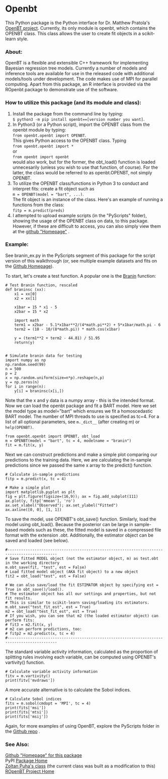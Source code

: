 # Openbt

This Python package is the Python interface for Dr. Matthew Pratola's [OpenBT project](https://bitbucket.org/mpratola/openbt/wiki/Home). Currently, its only module is openbt, which contains the OPENBT class. This class allows the user to create fit objects in a scikit-learn style.

### About:  
OpenBT is a flexible and extensible C++ framework for implementing Bayesian regression tree models. Currently a number of models and inference tools are available for use in the released code with additional models/tools under development. The code makes use of MPI for parallel computing. Apart from this package, an R interface is provided via the ROpenbt package to demonstrate use of the software.

### How to utilize this package (and its module and class):  
1. Install the package from the command line by typing:  
`$ python3 -m pip install openbt==[version number you want]`.   
2. In Python3 (or a Python script), import the OPENBT class from the openbt module by typing:  
`from openbt.openbt import OPENBT`.  
This gives Python access to the OPENBT class. Typing  
`from openbt.openbt import *`  
or  
`from openbt import openbt`  
would also work, but for the former, the obt_load() function is loaded unnecesarily (unless you wish to use that function, of course). For the latter, the class would be referred to as openbt.OPENBT, not simply OPENBT.  
3. To utilize the OPENBT class/functions in Python 3 to conduct and interpret fits: create a fit object such as  
`m = OPENBT(model = "bart", ...)`.  
The fit object is an instance of the class. Here's an example of running a functions from the class:  
`fitp = m.predict(preds)`
4. I attempted to upload example scripts (in the "PyScripts" folder), showing the usage of the OPENBT class on data, to this package. However, if these are difficult to access, you can also simply view them at the [github "Homepage"](https://github.com/cavan33/openbt_py) .  

### Example:  
See branin_ex.py in the PyScripts segment of this package for the script version of this walkthrough (or, see multiple example datasets and fits on the [Github Homepage](https://github.com/cavan33/openbt_py)).

To start, let's create a test function. A popular one is the [Branin](https://www.sfu.ca/~ssurjano/branin.html) function:
```
# Test Branin function, rescaled
def braninsc (xx):
    x1 = xx[0]
    x2 = xx[1]
    
    x1bar = 15 * x1 - 5
    x2bar = 15 * x2
    
    import math
    term1 = x2bar - 5.1*x1bar**2/(4*math.pi**2) + 5*x1bar/math.pi - 6
    term2 = (10 - 10/(8*math.pi)) * math.cos(x1bar)
    
    y = (term1**2 + term2 - 44.81) / 51.95
    return(y)


# Simulate branin data for testing
import numpy as np
np.random.seed(99)
n = 500
p = 2
x = np.random.uniform(size=n*p).reshape(n,p)
y = np.zeros(n)
for i in range(n):
    y[i] = braninsc(x[i,])
```
Note that the x and y data is a numpy array - this is the intended format. Now we can load the openbt package and fit a BART model. Here we set the model type as model="bart" which ensures we fit a homoscedastic BART model. The number of MPI threads to use is specified as tc=4. For a list of all optional parameters, see `m._dict__` (after creating m) or `help(OPENBT)`.

```
from openbt.openbt import OPENBT, obt_load
m = OPENBT(model = "bart", tc = 4, modelname = "branin")
fit = m.fit(x, y)
```
Next we can construct predictions and make a simple plot comparing our predictions to the training data. Here, we are calculating the in-sample predictions since we passed the same x array to the predict() function.
```
# Calculate in-sample predictions
fitp = m.predict(x, tc = 4)

# Make a simple plot
import matplotlib.pyplot as plt
fig = plt.figure(figsize=(16,9)); ax = fig.add_subplot(111)
ax.plot(y, fitp['mmean'], 'ro')
ax.set_xlabel("Observed"); ax.set_ylabel("Fitted")
ax.axline([0, 0], [1, 1])
```
To save the model, use OPENBT's obt_save() function. Similarly, load the model using obt_load(). Because the posterior can be large in sample-based models such as these, the fitted model is saved in a compressed file format with the extension .obt. Additionally, the estimator object can be saved and loaded (see below).
```
#--------------------------------------------------------------------------------------------
# Save fitted MODEL object (not the estimator object, m) as test.obt in the working directory
m.obt_save(fit, "test", est = False)
# Load fitted model object (AKA fit object) to a new object
fit2 = obt_load("test", est = False)

# We can also save/load the fit ESTIMATOR object by specifying est = True in obt_save()/load().
# The estimator object has all our settings and properties, but not fit results. 
# This is similar to scikit-learn saving/loading its estimators.
m.obt_save("test_fit_est", est = True)
m2 = obt_load("test_fit_est", est = True)
# If you wish, you can see that m2 (the loaded estimator object) can perform fits:
# fit3 = m2.fit(x, y)
# m2 can perform predictions, too:
# fitp2 = m2.predict(x, tc = 4)
#--------------------------------------------------------------------------------------------
```
The standard variable activity information, calculated as the proportion of splitting rules involving each variable, can be computed using OPENBT's vartivity() function.
```
# Calculate variable activity information
fitv = m.vartivity()
print(fitv['mvdraws'])
```
A more accurate alternative is to calculate the Sobol indices.
```
# Calculate Sobol indices
fits = m.sobol(cmdopt = 'MPI', tc = 4)
print(fits['msi'])
print(fits['mtsi'])
print(fits['msij'])
```
Again, for more examples of using OpenBT, explore the PyScripts folder in the [Github repo](https://github.com/cavan33/openbt_py) .

### See Also:  
[Github "Homepage" for this package](https://github.com/cavan33/openbt_py)  
PyPI [Package Home](https://pypi.org/project/openbt/)  
[Zoltan Puha's class](https://github.com/Nth-iteration-labs/openbt-python) (the current class was built as a modification to this)  
[ROpenBT Project Home](https://bitbucket.org/mpratola/openbt/wiki/Home)  

